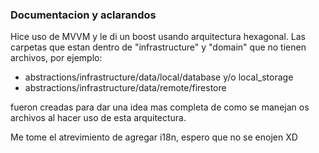 ### Documentacion y aclarandos

Hice uso de MVVM y le di un boost usando arquitectura hexagonal. Las carpetas que estan dentro de "infrastructure" y "domain" que no tienen archivos, por ejemplo:

- abstractions/infrastructure/data/local/database y/o local_storage
- abstractions/infrastructure/data/remote/firestore

fueron creadas para dar una idea mas completa de como se manejan os archivos al hacer uso de esta arquitectura.

Me tome el atrevimiento de agregar i18n, espero que no se enojen XD